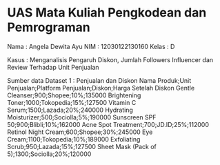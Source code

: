 # UAS Mata Kuliah Pengkodean dan Pemrograman

Nama  : Angela Dewita Ayu
NIM   : 12030122130160
Kelas : D

Kasus : Menganalisis Pengaruh Diskon, Jumlah Followers Influencer dan Review Terhadap Unit Penjualan

Sumber data 
Dataset 1 : Penjualan dan Diskon
Nama Produk;Unit Penjualan;Platform Penjualan;Diskon;Harga Setelah Diskon
Gentle Cleanser;900;Shopee;10%;135000
Brightening Toner;1000;Tokopedia;15%;127500
Vitamin C Serum;1500;Lazada;20%;240000
Hydrating Moisturizer;500;Sociolla;5%;190000
Sunscreen SPF 50;900;Blibli;10%;162000
Acne Spot Treatment;700;JD.ID;25%;112000
Retinol Night Cream;600;Shopee;30%;245000
Eye Cream;1100;Tokopedia;10%;189000
Exfoliating Scrub;950;Lazada;15%;127500
Sheet Mask (Pack of 5);1300;Sociolla;20%;120000

